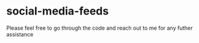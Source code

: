 # social-media-feeds

Please feel free to go through the code and reach out to me for any futher assistance
